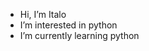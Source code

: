 - Hi, I’m Italo
- I’m interested in python
- I’m currently learning python
<!--- - 📫 How to reach me ...


Italox7/Italox7 is a ✨ special ✨ repository because its `README.md` (this file) appears on your GitHub profile.
You can click the Preview link to take a look at your changes.
--->

